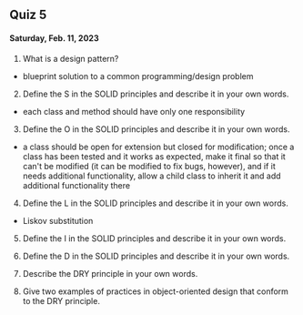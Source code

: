 ## Quiz 5
#### Saturday, Feb. 11, 2023

1. What is a design pattern?
- blueprint solution to a common programming/design problem

2. Define the S in the SOLID principles and describe it in your own words.
- each class and method should have only one responsibility

3. Define the O in the SOLID principles and describe it in your own words.
- a class should be open for extension but closed for modification; once a class has been tested and it works as expected, make it final so that it can't be modified (it can be modified to fix bugs, however), and if it needs additional functionality, allow a child class to inherit it and add additional functionality there

4. Define the L in the SOLID principles and describe it in your own words.
- Liskov substitution

5. Define the I in the SOLID principles and describe it in your own words.

6. Define the D in the SOLID principles and describe it in your own words.

7. Describe the DRY principle in your own words.

8. Give two examples of practices in object-oriented design that conform to the DRY principle.
